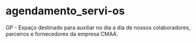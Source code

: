 # agendamento_servi-os
GP - Espaço destinado para auxiliar no dia a dia de nossos colaboradores, parceiros e fornecedores da empresa CMAA.
